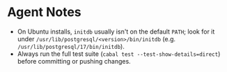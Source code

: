 # Agent Notes

- On Ubuntu installs, `initdb` usually isn't on the default `PATH`; look for it under `/usr/lib/postgresql/<version>/bin/initdb` (e.g. `/usr/lib/postgresql/17/bin/initdb`).
- Always run the full test suite (`cabal test --test-show-details=direct`) before committing or pushing changes.
